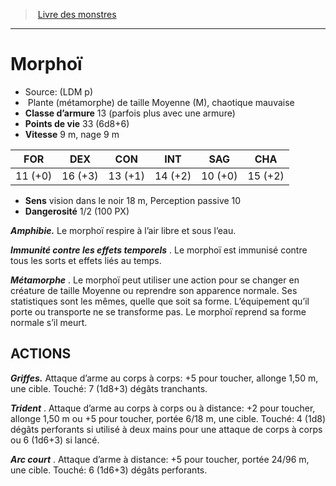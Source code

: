 ﻿> [Livre des monstres](tome_of_beasts.md)

---

# Morphoï

- Source: (LDM p)
-  Plante (métamorphe) de taille Moyenne (M), chaotique mauvaise
- **Classe d’armure** 13 (parfois plus avec une armure)
- **Points de vie** 33 (6d8+6)
- **Vitesse** 9 m, nage 9 m

|FOR|DEX|CON|INT|SAG|CHA|
|---|---|---|---|---|---|
|11 (+0)|16 (+3)|13 (+1)|14 (+2)|10 (+0)|15 (+2)|

- **Sens** vision dans le noir 18 m, Perception passive 10
- **Dangerosité** 1/2 (100 PX)

**_Amphibie._** Le morphoï respire à l’air libre et sous l’eau.

**_Immunité contre les effets temporels_** . Le morphoï est immunisé contre tous les sorts et effets liés au temps.

**_Métamorphe_** . Le morphoï peut utiliser une action pour se changer en créature de taille Moyenne ou reprendre son apparence normale. Ses statistiques sont les mêmes, quelle que soit sa forme. L’équipement qu’il porte ou transporte ne se transforme pas. Le morphoï reprend sa forme normale s’il meurt.

## ACTIONS

**_Griffes._** Attaque d’arme au corps à corps: +5 pour toucher, allonge 1,50 m, une cible. Touché: 7 (1d8+3) dégâts tranchants.

**_Trident_** . Attaque d’arme au corps à corps ou à distance: +2 pour toucher, allonge 1,50 m ou +5 pour toucher, portée 6/18 m, une cible. Touché: 4 (1d8) dégâts perforants si utilisé à deux mains pour une attaque de corps à corps ou 6 (1d6+3) si lancé.

**_Arc court_** . Attaque d’arme à distance: +5 pour toucher, portée 24/96 m, une cible. Touché: 6 (1d6+3) dégâts perforants.

